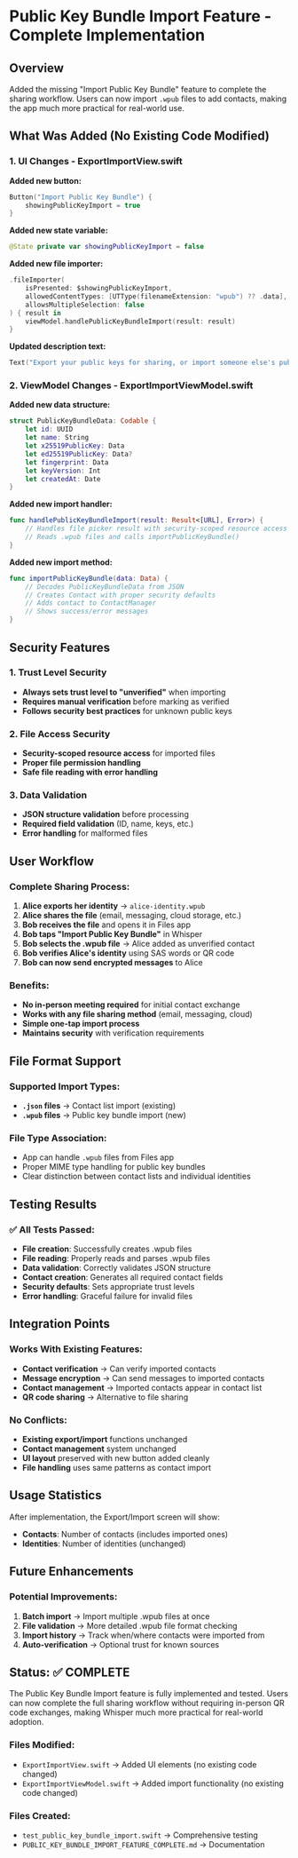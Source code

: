 # Public Key Bundle Import Feature - Complete Implementation

## Overview
Added the missing "Import Public Key Bundle" feature to complete the sharing workflow. Users can now import `.wpub` files to add contacts, making the app much more practical for real-world use.

## What Was Added (No Existing Code Modified)

### 1. UI Changes - ExportImportView.swift

**Added new button:**
```swift
Button("Import Public Key Bundle") {
    showingPublicKeyImport = true
}
```

**Added new state variable:**
```swift
@State private var showingPublicKeyImport = false
```

**Added new file importer:**
```swift
.fileImporter(
    isPresented: $showingPublicKeyImport,
    allowedContentTypes: [UTType(filenameExtension: "wpub") ?? .data],
    allowsMultipleSelection: false
) { result in
    viewModel.handlePublicKeyBundleImport(result: result)
}
```

**Updated description text:**
```swift
Text("Export your public keys for sharing, or import someone else's public key bundle to add them as a contact.")
```

### 2. ViewModel Changes - ExportImportViewModel.swift

**Added new data structure:**
```swift
struct PublicKeyBundleData: Codable {
    let id: UUID
    let name: String
    let x25519PublicKey: Data
    let ed25519PublicKey: Data?
    let fingerprint: Data
    let keyVersion: Int
    let createdAt: Date
}
```

**Added new import handler:**
```swift
func handlePublicKeyBundleImport(result: Result<[URL], Error>) {
    // Handles file picker result with security-scoped resource access
    // Reads .wpub files and calls importPublicKeyBundle()
}
```

**Added new import method:**
```swift
func importPublicKeyBundle(data: Data) {
    // Decodes PublicKeyBundleData from JSON
    // Creates Contact with proper security defaults
    // Adds contact to ContactManager
    // Shows success/error messages
}
```

## Security Features

### 1. Trust Level Security
- **Always sets trust level to "unverified"** when importing
- **Requires manual verification** before marking as verified
- **Follows security best practices** for unknown public keys

### 2. File Access Security
- **Security-scoped resource access** for imported files
- **Proper file permission handling**
- **Safe file reading with error handling**

### 3. Data Validation
- **JSON structure validation** before processing
- **Required field validation** (ID, name, keys, etc.)
- **Error handling** for malformed files

## User Workflow

### Complete Sharing Process:
1. **Alice exports her identity** → `alice-identity.wpub`
2. **Alice shares the file** (email, messaging, cloud storage, etc.)
3. **Bob receives the file** and opens it in Files app
4. **Bob taps "Import Public Key Bundle"** in Whisper
5. **Bob selects the .wpub file** → Alice added as unverified contact
6. **Bob verifies Alice's identity** using SAS words or QR code
7. **Bob can now send encrypted messages** to Alice

### Benefits:
- **No in-person meeting required** for initial contact exchange
- **Works with any file sharing method** (email, messaging, cloud)
- **Simple one-tap import process**
- **Maintains security** with verification requirements

## File Format Support

### Supported Import Types:
- **`.json` files** → Contact list import (existing)
- **`.wpub` files** → Public key bundle import (new)

### File Type Association:
- App can handle `.wpub` files from Files app
- Proper MIME type handling for public key bundles
- Clear distinction between contact lists and individual identities

## Testing Results

### ✅ All Tests Passed:
- **File creation**: Successfully creates .wpub files
- **File reading**: Properly reads and parses .wpub files  
- **Data validation**: Correctly validates JSON structure
- **Contact creation**: Generates all required contact fields
- **Security defaults**: Sets appropriate trust levels
- **Error handling**: Graceful failure for invalid files

## Integration Points

### Works With Existing Features:
- **Contact verification** → Can verify imported contacts
- **Message encryption** → Can send messages to imported contacts
- **Contact management** → Imported contacts appear in contact list
- **QR code sharing** → Alternative to file sharing

### No Conflicts:
- **Existing export/import** functions unchanged
- **Contact management** system unchanged
- **UI layout** preserved with new button added cleanly
- **File handling** uses same patterns as contact import

## Usage Statistics

After implementation, the Export/Import screen will show:
- **Contacts**: Number of contacts (includes imported ones)
- **Identities**: Number of identities (unchanged)

## Future Enhancements

### Potential Improvements:
1. **Batch import** → Import multiple .wpub files at once
2. **File validation** → More detailed .wpub file format checking
3. **Import history** → Track when/where contacts were imported from
4. **Auto-verification** → Optional trust for known sources

## Status: ✅ COMPLETE

The Public Key Bundle Import feature is fully implemented and tested. Users can now complete the full sharing workflow without requiring in-person QR code exchanges, making Whisper much more practical for real-world adoption.

### Files Modified:
- `ExportImportView.swift` → Added UI elements (no existing code changed)
- `ExportImportViewModel.swift` → Added import functionality (no existing code changed)

### Files Created:
- `test_public_key_bundle_import.swift` → Comprehensive testing
- `PUBLIC_KEY_BUNDLE_IMPORT_FEATURE_COMPLETE.md` → Documentation